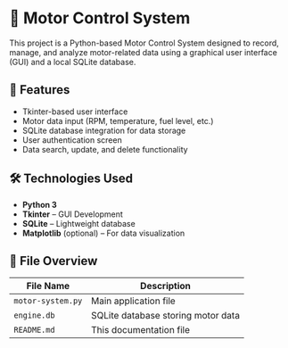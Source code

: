 # 🔧 Motor Control System

This project is a Python-based Motor Control System designed to record, manage, and analyze motor-related data using a graphical user interface (GUI) and a local SQLite database.

## 🚀 Features

- Tkinter-based user interface
- Motor data input (RPM, temperature, fuel level, etc.)
- SQLite database integration for data storage
- User authentication screen
- Data search, update, and delete functionality

## 🛠️ Technologies Used

- **Python 3**
- **Tkinter** – GUI Development
- **SQLite** – Lightweight database
- **Matplotlib** (optional) – For data visualization

## 📁 File Overview

| File Name         | Description                                 |
|-------------------|---------------------------------------------|
| `motor-system.py` | Main application file                       |
| `engine.db`       | SQLite database storing motor data          |
| `README.md`       | This documentation file                     |




